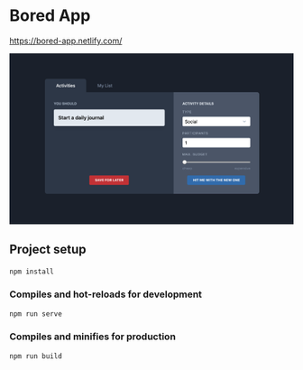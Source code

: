 # Bored App
https://bored-app.netlify.com/

![Bored App screenshot](sceenshot.png?raw=true "Screenshot")

## Project setup
```
npm install
```

### Compiles and hot-reloads for development
```
npm run serve
```

### Compiles and minifies for production
```
npm run build
```
